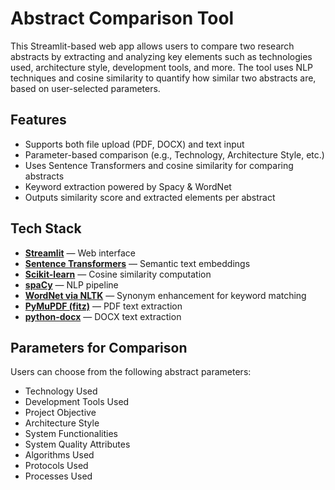 # Abstract Comparison Tool

This Streamlit-based web app allows users to compare two research abstracts by extracting and analyzing key elements such as technologies used, architecture style, development tools, and more. The tool uses NLP techniques and cosine similarity to quantify how similar two abstracts are, based on user-selected parameters.

## Features
- Supports both file upload (PDF, DOCX) and text input
- Parameter-based comparison (e.g., Technology, Architecture Style, etc.)
- Uses Sentence Transformers and cosine similarity for comparing abstracts
- Keyword extraction powered by Spacy & WordNet
- Outputs similarity score and extracted elements per abstract
  
## Tech Stack
- **[Streamlit](https://streamlit.io/)** — Web interface  
- **[Sentence Transformers](https://www.sbert.net/)** — Semantic text embeddings  
- **[Scikit-learn](https://scikit-learn.org/)** — Cosine similarity computation  
- **[spaCy](https://spacy.io/)** — NLP pipeline  
- **[WordNet via NLTK](https://www.nltk.org/howto/wordnet.html)** — Synonym enhancement for keyword matching  
- **[PyMuPDF (fitz)](https://pymupdf.readthedocs.io/)** — PDF text extraction  
- **[python-docx](https://python-docx.readthedocs.io/)** — DOCX text extraction

## Parameters for Comparison
Users can choose from the following abstract parameters:
- Technology Used  
- Development Tools Used  
- Project Objective  
- Architecture Style  
- System Functionalities  
- System Quality Attributes  
- Algorithms Used  
- Protocols Used  
- Processes Used  
